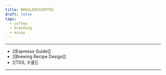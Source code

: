 ```yaml
---
title: NOGULOVESCOFFEE
draft: false
tags:
  - coffee
  - branding
  - essay
---
```


---
- [[Espresso Guide]]
- [[Brewing Recipe Design]]
- [[TDS, 수율]]
---




